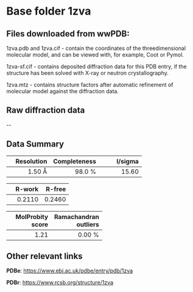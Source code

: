 # Base folder 1zva

## Files downloaded from wwPDB:

1zva.pdb and 1zva.cif - contain the coordinates of the threedimensional molecular model, and can be viewed with, for example, Coot or Pymol.

1zva-sf.cif - contains deposited diffraction data for this PDB entry, if the structure has been solved with X-ray or neutron crystallography.

1zva.mtz - contains structure factors after automatic refinement of molecular model against the diffraction data.

## Raw diffraction data

--<br> 

## Data Summary
|   | Resolution | Completeness| I/sigma |
|---|-------------:|----------------:|--------------:|
|   |1.50 Å|98.0  %|<img width=50/>15.60|

|   | **R-work**| **R-free**   
|---|-------------:|----------------:|           
||  0.2110|  0.2460|

|   |**MolProbity<br>score**| **Ramachandran<br>outliers** 
|---|-------------:|----------------:|
||  1.21|  0.00 %|

 

 

## Other relevant links 
**PDBe**:  https://www.ebi.ac.uk/pdbe/entry/pdb/1zva
 
**PDBr**: https://www.rcsb.org/structure/1zva 

